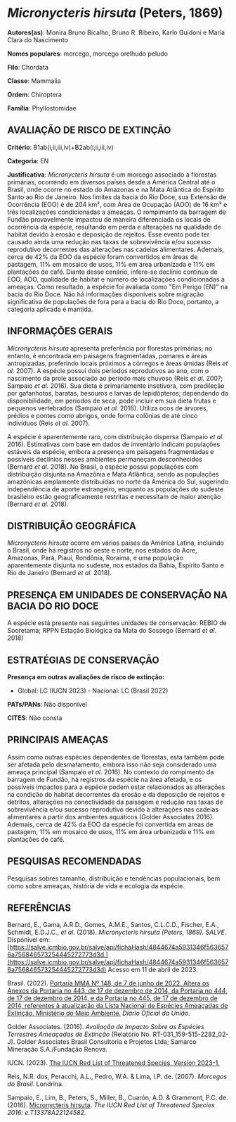 # *Micronycteris hirsuta* (Peters, 1869)

**Autores(as)**: Monira Bruno Bicalho, Bruno R. Ribeiro, Karlo Guidoni e Maria Clara do Nascimento

**Nomes populares**: morcego, morcego orelhudo peludo

**Filo**: Chordata

**Classe**: Mammalia

**Ordem**: Chiroptera

**Família**: Phyllostomidae

## AVALIAÇÃO DE RISCO DE EXTINÇÃO

**Critério**: B1ab(i,ii,iii,iv)+B2ab(i,ii,iii,iv)

**Categoria**: EN

**Justificativa**: *Micronycteris hirsuta* é um morcego associado a florestas primárias, ocorrendo em diversos países desde a América Central até o Brasil, onde ocorre no estado do Amazonas e na Mata Atlântica do Espírito Santo ao Rio de Janeiro. Nos limites da bacia do Rio Doce, sua Extensão de Ocorrência (EOO) é de 204 km², com Área de Ocupação (AOO) de 16 km² e três localizações condicionadas a ameaças. O rompimento da barragem de Fundão provavelmente impactou de maneira diferenciada os locais de ocorrência da espécie, resultando em perda e alterações na qualidade de habitat devido à erosão e deposição de rejeitos. Esse evento pode ter causado ainda uma redução nas taxas de sobrevivência e/ou sucesso reprodutivo decorrentes das alterações nas cadeias alimentares. Ademais, cerca de 42% da EOO da espécie foram convertidos em áreas de pastagem, 11% em mosaico de usos, 11% em área urbanizada e 11% em plantações de café. Diante desse cenário,
infere-se declínio contínuo de EOO, AOO, qualidade de habitat e número de localizações condicionadas a ameaças. Como resultado, a espécie foi avaliada como "Em Perigo (EN)" na bacia do Rio Doce. Não há informações disponíveis sobre migração significativa de populações de fora para a bacia do Rio Doce, portanto, a categoria aplicada é mantida.

## INFORMAÇÕES GERAIS

*Micronycteris hirsuta* apresenta preferência por florestas primárias; no entanto, é encontrada em paisagens fragmentadas, pomares e áreas antropizadas, preferindo locais próximos a córregos e áreas úmidas (Reis *et al.* 2007). A espécie possui dois períodos reprodutivos ao ano, com o nascimento da prole associado ao período mais chuvoso (Reis *et al.* 2007; Sampaio *et al.* 2016). Sua dieta é primariamente insetívora, com predileção por gafanhotos, baratas, besouros e larvas de lepidópteros; dependendo da disponibilidade, em períodos de seca, pode incluir em sua dieta frutas e pequenos vertebrados (Sampaio *et al.* 2016). Utiliza ocos de árvores, prédios e pontes como abrigos, onde forma colônias de até cinco indivíduos (Reis *et al.* 2007).

A espécie é aparentemente raro, com distribuição dispersa (Sampaio *et al.* 2016). Estimativas com base em dados de inventário indicam populações estáveis da espécie, embora a presença em paisagens fragmentadas e possíveis declínios nesses ambientes permaneçam desconhecidos (Bernard *et al.* 2018). No Brasil, a espécie possui populações com distribuição disjunta na Amazônia e Mata Atlântica, sendo as populações amazônicas amplamente distribuídas no norte da América do Sul, sugerindo independência de aporte estrangeiro, enquanto as populações do sudeste brasileiro estão geograficamente restritas e necessitam de maior atenção (Bernard *et al.* 2018).

## DISTRIBUIÇÃO GEOGRÁFICA

*Micronycteris hirsuta* ocorre em vários países da América Latina, incluindo o Brasil, onde há registros no oeste e norte, nos estados do Acre, Amazonas, Pará, Piauí, Rondônia, Roraima, e uma população aparentemente disjunta no sudeste, nos estados da Bahia, Espírito Santo e Rio de Janeiro (Bernard *et al.* 2018).

## PRESENÇA EM UNIDADES DE CONSERVAÇÃO NA BACIA DO RIO DOCE

A espécie está presente nas seguintes unidades de conservação: REBIO de Sooretama; RPPN Estação Biológica da Mata do Sossego (Bernard *et al.* 2018)

## ESTRATÉGIAS DE CONSERVAÇÃO

**Presença em outras avaliações de risco de extinção:**

-   Global: LC (IUCN 2023) -   Nacional: LC (Brasil 2022)

**PATs/PANs**: Não disponível

**CITES**: Não consta

## PRINCIPAIS AMEAÇAS

Assim como outras espécies dependentes de florestas, esta também pode ser afetada pelo desmatamento, embora isso não seja considerado uma ameaça principal (Sampaio *et al.* 2016). No contexto do rompimento da barragem de Fundão, há registros da espécie na área afetada, e os possíveis impactos para a espécie podem estar relacionados as alterações na condição do habitat decorrentes da erosão e da deposição de rejeitos e detritos, alterações na conectividade da paisagem e redução nas taxas de sobrevivência e/ou sucesso reprodutivo devido à alterações nas cadeias alimentares a partir dos ambientes aquáticos (Golder Associates 2016). Ademais, cerca de 42% da EOO da espécie foi convertida em áreas de pastagem, 11% em mosaico de usos, 11% em área urbanizada e 11% em plantações de café.

## PESQUISAS RECOMENDADAS

Pesquisas sobres tamanho, distribuição e tendências populacionais, bem como sobre ameaças, história de vida e ecologia da espécie.

## REFERÊNCIAS

Bernard, E., Gama, A.R.D., Gomes, A.M.E., Santos, C.L.C.D., Fischer, E.A., Schmidt, E.D.J.C., *et al.* (2018). *Micronycteris hirsuta (Peters, 1869)*. *SALVE*. Disponível em: [https://salve.icmbio.gov.br/salve/api/fichaHash/4844674a5931346f5636576a756846573254445272773d3d.](https://salve.icmbio.gov.br/salve/api/fichaHash/4844674a5931346f5636576a756846573254445272773d3d) Acesso em 11 de abril de 2023.

Brasil. (2022). [Portaria MMA Nº 148, de 7 de junho de 2022. Altera os Anexos da Portaria no 443, de 17 de dezembro de 2014, da Portaria no 444, de 17 de dezembro de 2014, e da Portaria no 445, de 17 de dezembro de 2014, referentes à atualização da Lista Nacional de Espécies Ameaçadas de Extinção. Ministério do Meio Ambiente.](https://in.gov.br/en/web/dou/-/portaria-mma-n-148-de-7-de-junho-de-2022-406272733) *Diário Oficial da União*.

Golder Associates. (2016). *Avaliação de Impacto Sobre as Espécies Terrestres Ameaçadas de Extinção* (Relatório No.  RT-031_159-515-2282_02-J). Golder Associates Brasil Consultoria e Projetos Ltda; Samarco Mineração S.A./Fundação Renova.

IUCN. (2023). [The IUCN Red List of Threatened Species. Version 2023-1.](https://www.iucnredlist.org.)

Reis, N.R. dos, Peracchi, A.L., Pedro, W.A. & Lima, I.P. de. (2007).  *Morcegos do Brasil*. Londrina.

Sampaio, E., Lim, B., Peters, S., Miller, B., Cuarón, A.D. & Grammont, P.C. de. (2016). [Micronycteris hirsuta](https://dx.doi.org/10.2305/IUCN.UK.2016-3.RLTS.T13378A22124582.en).  *The IUCN Red List of Threatened Species 2016: e.T13378A22124582.*
